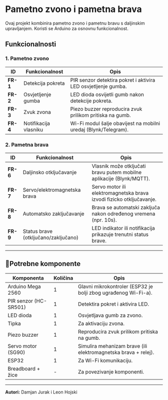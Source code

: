 # Pametno zvono i pametna brava

Ovaj projekt kombinira pametno zvono i pametnu bravu s daljinskim upravljanjem. Koristi se Arduino za osnovnu funkcionalnost.

## **Funkcionalnosti**

### **1. Pametno zvono**

| ID       | Funkcionalnost        | Opis                                                            |
| -------- | --------------------- | --------------------------------------------------------------- |
| **FR-1** | Detekcija pokreta     | PIR senzor detektira pokret i aktivira LED osvjetljenje gumba.  |
| **FR-2** | Osvjetljenje gumba    | LED dioda osvijetli gumb nakon detekcije pokreta.               |
| **FR-3** | Zvuk zvona            | Piezo buzzer reproducira zvuk prilikom pritiska na gumb.        |
| **FR-4** | Notifikacija vlasniku | Wi-Fi modul šalje obavijest na mobilni uredaj (Blynk/Telegram). |

### **2. Pametna brava**

| ID       | Funkcionalnost                       | Opis                                                                 |
| -------- | ------------------------------------ | -------------------------------------------------------------------- |
| **FR-6** | Daljinsko otključavanje              | Vlasnik može otključati bravu putem mobilne aplikacije (Blynk/MQTT). |
| **FR-7** | Servo/elektromagnetska brava         | Servo motor ili elektromagnetska brava izvodi fizicko otključavanje. |
| **FR-8** | Automatsko zaključavanje             | Brava se automatski zaključa nakon određenog vremena (npr. 10s).     |
| **FR-9** | Status brave (otključano/zaključano) | LED indikator ili notifikacija prikazuje trenutni status brave.      |

---

## 📌**Potrebne komponente**

| Komponenta            | Količina | Opis                                                           |
| --------------------- | -------- | -------------------------------------------------------------- |
| Arduino Mega 2560     | 1        | Glavni mikrokontroler (ESP32 je bolji zbog ugrađenog Wi-Fi-a). |
| PIR senzor (HC-SR501) | 1        | Detektira pokret i aktivira LED.                               |
| LED dioda             | 1        | Osvjetljava gumb za zvono.                                     |
| Tipka                 | 1        | Za aktivaciju zvona.                                           |
| Piezo buzzer          | 1        | Reproducira zvuk prilikom pritiska na gumb.                    |
| Servo motor (SG90)    | 1        | Simulira mehanizam brave (ili elektromagnetska brava + relej). |
| ESP32                 | 1        | Za Wi-Fi komunikaciju.                                         |
| Breadboard + žice     | -        | Za povezivanje komponenti.                                     |

---

**Autori:** Damjan Jurak i Leon Hojski
